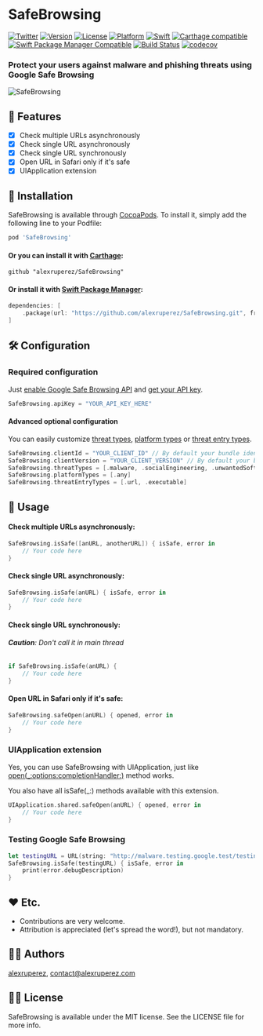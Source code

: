 # SafeBrowsing
[![Twitter](https://img.shields.io/badge/contact-@alexruperez-0FABFF.svg?style=flat)](http://twitter.com/alexruperez)
[![Version](https://img.shields.io/cocoapods/v/SafeBrowsing.svg?style=flat)](http://cocoapods.org/pods/SafeBrowsing)
[![License](https://img.shields.io/cocoapods/l/SafeBrowsing.svg?style=flat)](http://cocoapods.org/pods/SafeBrowsing)
[![Platform](https://img.shields.io/cocoapods/p/SafeBrowsing.svg?style=flat)](http://cocoapods.org/pods/SafeBrowsing)
[![Swift](https://img.shields.io/badge/Swift-4-orange.svg?style=flat)](https://swift.org)
[![Carthage compatible](https://img.shields.io/badge/Carthage-compatible-4BC51D.svg?style=flat)](https://github.com/Carthage/Carthage)
[![Swift Package Manager Compatible](https://img.shields.io/badge/Swift%20Package%20Manager-compatible-4BC51D.svg?style=flat)](https://github.com/apple/swift-package-manager)
[![Build Status](https://travis-ci.org/alexruperez/SafeBrowsing.svg?branch=master)](https://travis-ci.org/alexruperez/SafeBrowsing)
[![codecov](https://codecov.io/gh/alexruperez/SafeBrowsing/branch/master/graph/badge.svg)](https://codecov.io/gh/alexruperez/SafeBrowsing)

### Protect your users against malware and phishing threats using Google Safe Browsing

![SafeBrowsing](https://github.com/alexruperez/SafeBrowsing/raw/master/Logo.jpg)

## 🌟 Features

- [x] Check multiple URLs asynchronously
- [x] Check single URL asynchronously
- [x] Check single URL synchronously
- [x] Open URL in Safari only if it's safe
- [x] UIApplication extension

## 📲 Installation

SafeBrowsing is available through [CocoaPods](http://cocoapods.org). To install
it, simply add the following line to your Podfile:

```ruby
pod 'SafeBrowsing'
```

#### Or you can install it with [Carthage](https://github.com/Carthage/Carthage):

```ogdl
github "alexruperez/SafeBrowsing"
```

#### Or install it with [Swift Package Manager](https://swift.org/package-manager/):

```swift
dependencies: [
    .package(url: "https://github.com/alexruperez/SafeBrowsing.git", from: "0.1.0")
]
```

## 🛠 Configuration

### Required configuration

Just [enable Google Safe Browsing API](https://console.developers.google.com/apis/api/safebrowsing.googleapis.com/overview) and [get your API key](https://console.cloud.google.com/apis/credentials).

```swift
SafeBrowsing.apiKey = "YOUR_API_KEY_HERE"
```

#### Advanced optional configuration

You can easily customize [threat types](https://developers.google.com/safe-browsing/v4/reference/rest/v4/ThreatType), [platform types](https://developers.google.com/safe-browsing/v4/reference/rest/v4/PlatformType) or [threat entry types](https://developers.google.com/safe-browsing/v4/reference/rest/v4/ThreatEntryType).

```swift
SafeBrowsing.clientId = "YOUR_CLIENT_ID" // By default your bundle identifier.
SafeBrowsing.clientVersion = "YOUR_CLIENT_VERSION" // By default your bundle short version.
SafeBrowsing.threatTypes = [.malware, .socialEngineering, .unwantedSoftware, .potenciallyHarmfulApplication]
SafeBrowsing.platformTypes = [.any]
SafeBrowsing.threatEntryTypes = [.url, .executable]
```

## 🐒 Usage

#### Check multiple URLs asynchronously:

```swift
SafeBrowsing.isSafe([anURL, anotherURL]) { isSafe, error in
    // Your code here
}
```

#### Check single URL asynchronously:

```swift
SafeBrowsing.isSafe(anURL) { isSafe, error in
    // Your code here
}
```

#### Check single URL synchronously:

###### **Caution**: Don't call it in main thread

```swift
if SafeBrowsing.isSafe(anURL) {
    // Your code here
}
```

#### Open URL in Safari only if it's safe:

```swift
SafeBrowsing.safeOpen(anURL) { opened, error in
    // Your code here
}
```

### UIApplication extension

Yes, you can use SafeBrowsing with UIApplication, just like [open(_:options:completionHandler:)](https://developer.apple.com/documentation/uikit/uiapplication/1648685-open) method works.

You also have all isSafe(_:) methods available with this extension.

```swift
UIApplication.shared.safeOpen(anURL) { opened, error in
    // Your code here
}
```

### Testing Google Safe Browsing

```swift
let testingURL = URL(string: "http://malware.testing.google.test/testing/malware/")!
SafeBrowsing.isSafe(testingURL) { isSafe, error in
    print(error.debugDescription)
}
```

## ❤️ Etc.

* Contributions are very welcome.
* Attribution is appreciated (let's spread the word!), but not mandatory.

## 👨‍💻 Authors

[alexruperez](https://github.com/alexruperez), contact@alexruperez.com

## 👮‍♂️ License

SafeBrowsing is available under the MIT license. See the LICENSE file for more info.
